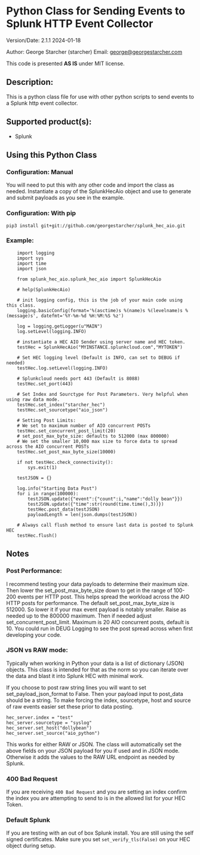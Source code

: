 # Python Class for Sending Events to Splunk HTTP Event Collector

Version/Date: 2.1.1 2024-01-18

Author: George Starcher (starcher)
Email: george@georgestarcher.com

This code is presented **AS IS** under MIT license.

## Description:

This is a python class file for use with other python scripts to send events to a Splunk http event collector.

## Supported product(s): 

* Splunk

## Using this Python Class

### Configuration: Manual

You will need to put this with any other code and import the class as needed.
Instantiate a copy of the SplunkHecAio object and use to generate and submit payloads as you see in the example.

### Configuration: With pip

    pip3 install git+git://github.com/georgestarcher/splunk_hec_aio.git

### Example:

        import logging
        import sys
        import time
        import json

        from splunk_hec_aio.splunk_hec_aio import SplunkHecAio

        # help(SplunkHecAio)

        # init logging config, this is the job of your main code using this class.
        logging.basicConfig(format='%(asctime)s %(name)s %(levelname)s %(message)s', datefmt='%Y-%m-%d %H:%M:%S %z')

        log = logging.getLogger(u"MAIN")
        log.setLevel(logging.INFO)

        # instantiate a HEC AIO Sender using server name and HEC token.
        testHec = SplunkHecAio("MYINSTANCE.splunkcloud.com","MYTOKEN")

        # Set HEC logging level (Default is INFO, can set to DEBUG if needed)
        testHec.log.setLevel(logging.INFO)

        # Splunkcloud needs port 443 (Default is 8088)
        testHec.set_port(443)

        # Set Index and Sourctype for Post Parameters. Very helpful when using raw data mode.
        testHec.set_index("starcher_hec")
        testHec.set_sourcetype("aio_json")

        # Setting Post Limits:
        # We set to maximum number of AIO concurrent POSTs
        testHec.set_concurrent_post_limit(20)
        # set_post_max_byte_size: defaults to 512000 (max 800000)
        # We set the smaller 10,000 max size to force data to spread across the AIO concurrent POSTs
        testHec.set_post_max_byte_size(10000)

        if not testHec.check_connectivity():
            sys.exit(1)

        testJSON = {}

        log.info("Starting Data Post")
        for i in range(100000):
            testJSON.update({"event":{"count":i,"name":"dolly bean"}})
            testJSON.update({"time":str(round(time.time(),3))})
            testHec.post_data(testJSON)
            payloadLength = len(json.dumps(testJSON))

        # Always call flush method to ensure last data is posted to Splunk HEC
        testHec.flush()

## Notes

### Post Performance:

I recommend testing your data payloads to determine their maximum size. Then lower the set_post_max_byte_size down to get in the range of 100-200 events per HTTP post. This helps spread the workload across the AIO HTTP posts for performance. The default set_post_max_byte_size is 512000. So lower it if your max event payload is notably smaller. Raise as needed up to the 800000 maximum. Then if needed adjust set_concurrent_post_limit. Maximum is 20 AIO concurrent posts, default is 10.  You could run in DEUG Logging to see the post spread across when first developing your code.

### JSON vs RAW mode:

Typically when working in Python your data is a list of dictionary (JSON) objects. This class is intended for that as the norm so you can iterate over the data and blast it into Splunk HEC with minimal work. 

If you choose to post raw string lines you will want to set set_payload_json_format to False. Then your payload input to post_data should be a string. To make forcing the index, sourcetype, host and source of raw events easier set these prior to data posting.

    hec_server.index = "test"
    hec_server.sourcetype = "syslog"
    hec_server.set_host("dollybean")
    hec_server.set_source("aio_python")

This works for either RAW or JSON. The class will automatically set the above fields on your JSON payload for you if used and in JSON mode. Otherwise it adds the values to the RAW URL endpoint as needed by Splunk.

### 400 Bad Request

If you are receiving `400 Bad Request` and you are setting an index confirm the index you are attempting to send to is in the allowed list for your HEC Token.

### Default Splunk

If you are testing with an out of box Splunk install. You are still using the self signed certificates. Make sure you set `set_verify_tls(False)` on your HEC object during setup.